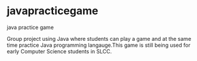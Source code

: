 javapracticegame
================

java practice game


Group project using Java where students can play a game and at the same time practice Java programming langauge.This game 
is still being used for early Computer Science students in SLCC.

